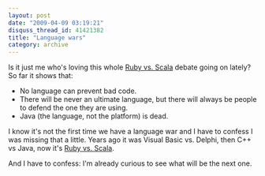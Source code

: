 ```yaml
---
layout: post
date: "2009-04-09 03:19:21"
disquss_thread_id: 41421382
title: "Language wars"
category: archive
---
```

Is it just me who's loving this whole [Ruby vs. Scala](http://topsecretproject.finitestatemachine.com/2009/04/the-great-twitter-ruby-vs-scala-war-debate/) debate going on lately? So far it shows that:

* No language can prevent bad code.
* There will be never an ultimate language, but there will always be people to defend the one they are using.
* Java (the language, not the platform) is dead.

I know it's not the first time we have a language war and I have to confess I was missing that a little. Years ago it was Visual Basic vs. Delphi, then C++ vs Java, now it's [Ruby vs. Scala](http://search.twitter.com/search?q=ruby+scala).

And I have to confess: I'm already curious to see what will be the next one.
